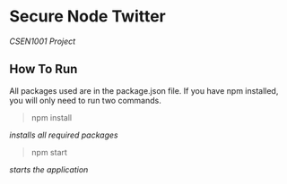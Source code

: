 # Secure Node Twitter
*CSEN1001 Project*

## How To Run
All packages used are in the package.json file. If you have npm installed, you will only need to run two commands.

> npm install

*installs all required packages*

> npm start

*starts the application*
